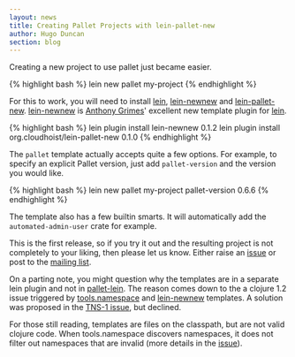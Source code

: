 ```yaml
---
layout: news
title: Creating Pallet Projects with lein-pallet-new
author: Hugo Duncan
section: blog
---
```


Creating a new project to use pallet just became easier.

{% highlight bash %}
lein new pallet my-project
{% endhighlight %}

For this to work, you will need to install [lein][lein], [lein-newnew][newnew]
and [lein-pallet-new][palletnew]. [lein-newnew][newnew] is
[Anthony Grimes][raynes]' excellent new template plugin for [lein][lein].

{% highlight bash %}
lein plugin install lein-newnew 0.1.2
lein plugin install org.cloudhoist/lein-pallet-new 0.1.0
{% endhighlight %}

The `pallet` template actually accepts quite a few options. For example, to
specify an explicit Pallet version, just add `pallet-version` and the version
you would like.

{% highlight bash %}
lein new pallet my-project pallet-version 0.6.6
{% endhighlight %}

The template also has a few builtin smarts.  It will automatically add the
`automated-admin-user` crate for example.

This is the first release, so if you try it out and the resulting project is not
completely to your liking, then please let us know. Either raise an
[issue][issues] or post to the [mailing list][ml].

On a parting note, you might question why the templates are in a separate lein
plugin and not in [pallet-lein][palletlein]. The reason comes down to the a
clojure 1.2 issue triggered by [tools.namespace][tns] and [lein-newnew][newnew]
templates. A solution was proposed in the [TNS-1 issue][tns1], but declined.

For those still reading, templates are files on the classpath, but are not valid
clojure code. When tools.namespace discovers namespaces, it does not filter out
namespaces that are invalid (more details in the [issue][tns1]).

[issues]: https://github.com/pallet/pallet-lein-new/issues "lein-newnew issues"
[lein]: https://github.com/technomancy/leiningen "Leiningen Clojure Build Tool"
[ml]: http://groups.google.com/group/pallet-clj "Pallet mailing list"
[newnew]: https://github.com/Raynes/lein-newnew "lein-newnew"
[palletlein]: https://github.com/pallet/pallet-lein "pallet-lein"
[palletnew]: https://github.com/pallet/pallet-lein-new "Pallet lein new"
[raynes]: http://blog.raynes.me/ "Anthony Grimes"
[tns1]: http://dev.clojure.org/jira/browse/TNS-1 "tools.namespace issue TNS-1"
[tns]: https://github.com/clojure/tools.namespace "tools.namespace"
